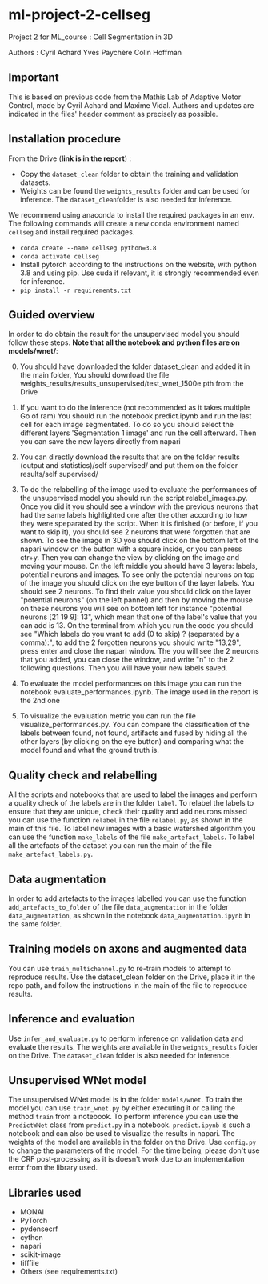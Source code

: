 # ml-project-2-cellseg
 Project 2 for ML_course : Cell Segmentation in 3D

Authors :
Cyril Achard
Yves Paychère
Colin Hoffman

## Important

This is based on previous code from the Mathis Lab of Adaptive Motor Control, made by Cyril Achard and Maxime Vidal.
Authors and updates are indicated in the files' header comment as precisely as possible.

## Installation procedure

From the Drive (**link is in the report**) :

- Copy the `dataset_clean` folder to obtain the training and validation datasets.
- Weights can be found the `weights_results` folder and can be used for inference. The `dataset_clean`folder is also needed for inference. 

We recommend using anaconda to install the required packages in an env. 
The following commands will create a new conda environment named `cellseg` and install required packages.

- `conda create --name cellseg python=3.8`
- `conda activate cellseg`
- Install pytorch according to the instructions on the website, with python 3.8 and using pip. Use cuda if relevant, it is strongly recommended even for inference.
- `pip install -r requirements.txt`

## Guided overview

In order to do obtain the result for the unsupervised model you should follow these steps. **Note that all the notebook and python files are on models/wnet/**:

0. You should have downloaded the folder dataset_clean and added it in the main folder, You should download the file weights_results/results_unsupervised/test_wnet_1500e.pth from the Drive

1. If you want to do the inference (not recommended as it takes multiple Go of ram) You should run the notebook predict.ipynb and run the last cell for each image segmentated. To do so you should select the different layers 'Segmentation 1 image' and run the cell afterward. Then you can save the new layers directly from napari

1. You can directly download the results that are on the folder results (output and statistics)/self supervised/ and put them on the folder results/self supervised/

2. To do the relabelling of the image used to evaluate the performances of the unsupervised model you should run the script relabel_images.py. Once you did it you should see a window with the previous neurons that had the same labels highlighted one after the other according to how they were speparated by the script. When it is finished (or before, if you want to skip it), you should see 2 neurons that were forgotten that are shown. To see the image in 3D you should click on the bottom left of the napari window on the button with a square inside, or you can press ctr+y. Then you can change the view by clicking on the image and moving your mouse. On the left middle you should have 3 layers: labels, potential neurons and images. To see only the potential neurons on top of the image you should click on the eye button of the layer labels. You should see 2 neurons. To find their value you should click on the layer "potential neurons" (on the left pannel) and then by moving the mouse on these neurons you will see on bottom left for instance "potential neurons  [21 19 9]:  13", which mean that one of the label's value that you can add is 13. On the terminal from which you run the code you should see "Which labels do you want to add (0 to skip) ? (separated by a comma):", to add the 2 forgotten neurons you should write "13,29", press enter and close the napari window. The you will see the 2 neurons that you added, you can close the window, and write "n" to the 2 following questions. Then you will have your new labels saved.

3. To evaluate the model performances on this image you can run the notebook evaluate_performances.ipynb. The image used in the report is the 2nd one

4. To visualize the evaluation metric you can run the file visualize_performances.py. You can compare the classification of the labels between found, not found, artifacts and fused by hiding all the other layers (by clicking on the eye button) and comparing what the model found and what the ground truth is.

## Quality check and relabelling
All the scripts and notebooks that are used to label the images and perform a quality check of the labels are in the folder `label`.
To relabel the labels to ensure that they are unique, check their quality and add neurons missed you can use the function `relabel` in the file `relabel.py`, as shown in the main of this file.
To label new images with a basic watershed algorithm you can use the function `make_labels` of the file `make_artefact_labels`. To label all the artefacts of the dataset you can run the main of the file `make_artefact_labels.py`.

## Data augmentation
In order to add artefacts to the images labelled you can use the function `add_artefacts_to_folder` of the file `data_augmentation` in the folder `data_augmentation`, as shown in the notebook `data_augmentation.ipynb` in the same folder.

## Training models on axons and augmented data
You can use `train_multichannel.py` to re-train models to attempt to reproduce results. Use the dataset_clean folder on the Drive, place it in the repo path, and follow the instructions in the main of the file to reproduce results.

## Inference and evaluation
Use `infer_and_evaluate.py` to perform inference on validation data and evaluate the results. The weights are available in the `weights_results` folder on the Drive. The `dataset_clean` folder is also needed for inference.

## Unsupervised WNet model
The unsupervised WNet model is in the folder `models/wnet`. To train the model you can use `train_wnet.py` by either executing it or calling the method `train` from a notebook. 
To perform inference you can use the `PredictWNet` class from `predict.py` in a notebook. `predict.ipynb` is such a notebook and can also be used to visualize the results in napari. The weights of the model are available in the folder on the Drive. Use `config.py` to change the parameters of the model. For the time being, please don't use the CRF post-processing as it is doesn't work due to an implementation error from the library used.
 
## Libraries used
- MONAI
- PyTorch
- pydensecrf
- cython
- napari
- scikit-image
- tifffile
- Others (see requirements.txt)
